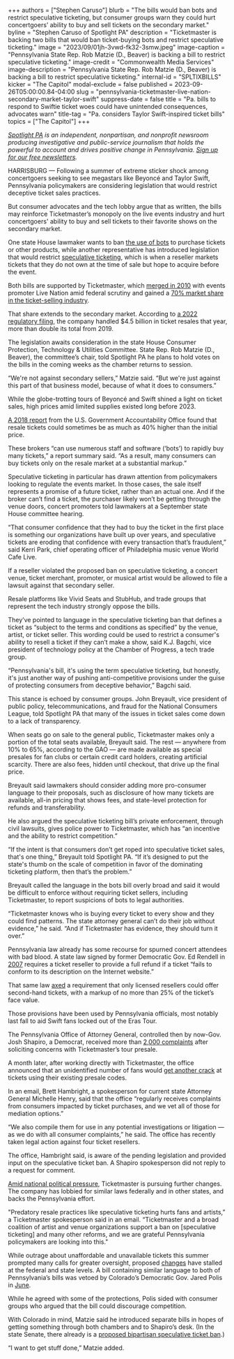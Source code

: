 +++
authors = ["Stephen Caruso"]
blurb = "The bills would ban bots and restrict speculative ticketing, but consumer groups warn they could hurt concertgoers’ ability to buy and sell tickets on the secondary market."
byline = "Stephen Caruso of Spotlight PA"
description = "Ticketmaster is backing two bills that would ban ticket-buying bots and restrict speculative ticketing."
image = "2023/09/01jh-3vwd-fk32-3smw.jpeg"
image-caption = "Pennsylvania State Rep. Rob Matzie (D., Beaver) is backing a bill to restrict speculative ticketing."
image-credit = "Commonwealth Media Services"
image-description = "Pennsylvania State Rep. Rob Matzie (D., Beaver) is backing a bill to restrict speculative ticketing."
internal-id = "SPLTIXBILLS"
kicker = "The Capitol"
modal-exclude = false
published = 2023-09-26T05:00:00.84-04:00
slug = "pennsylvania-ticketmaster-live-nation-secondary-market-taylor-swift"
suppress-date = false
title = "Pa. bills to respond to Swiftie ticket woes could have unintended consequences, advocates warn"
title-tag = "Pa. considers Taylor Swift-inspired ticket bills"
topics = ["The Capitol"]
+++

<a href="https://www.spotlightpa.org/"><em>Spotlight PA</em></a><em> is an independent, nonpartisan, and nonprofit newsroom producing investigative and public-service journalism that holds the powerful to account and drives positive change in Pennsylvania. </em><a href="https://www.spotlightpa.org/newsletters"><em>Sign up for our free newsletters</em></a><em>.</em>

HARRISBURG — Following a summer of extreme sticker shock among concertgoers seeking to see megastars like Beyoncé and Taylor Swift, Pennsylvania policymakers are considering legislation that would restrict deceptive ticket sales practices.

But consumer advocates and the tech lobby argue that as written, the bills may reinforce Ticketmaster’s monopoly on the live events industry and hurt concertgoers&#39; ability to buy and sell tickets to their favorite shows on the secondary market.

One state House lawmaker wants to ban <a href="https://www.legis.state.pa.us/cfdocs/billinfo/billinfo.cfm?syear=2023&amp;sind=0&amp;body=H&amp;type=B&amp;bn=1378">the use of bots</a> to purchase tickets or other products, while another representative has introduced legislation that would restrict <a href="https://www.legis.state.pa.us/cfdocs/billinfo/billinfo.cfm?syear=2023&amp;sind=0&amp;body=H&amp;type=B&amp;bn=1658">speculative ticketing</a>, which is when a reseller markets tickets that they do not own at the time of sale but hope to acquire before the event.

<script src="https://www.spotlightpa.org/embed.js" async></script><div data-spl-embed-version="1" data-spl-src="https://www.spotlightpa.org/embeds/newsletter/"></div>

Both bills are supported by Ticketmaster, which <a href="https://www.reuters.com/article/us-ticketmaster-livenation/live-nation-ticketmaster-merge-agree-to-u-s-terms-idUSTRE60O4E520100126">merged in 2010</a> with events promoter Live Nation amid federal scrutiny and gained a <a href="https://insights.som.yale.edu/insights/did-ticketmasters-market-dominance-fuel-the-chaos-for-swifties">70% market share in the ticket-selling industry</a>.

That share extends to the secondary market. According to <a href="https://investors.livenationentertainment.com/sec-filings/annual-reports/content/0001335258-23-000014/0001335258-23-000014.pdf">a 2022 regulatory filing</a>, the company handled $4.5 billion in ticket resales that year, more than double its total from 2019.

The legislation awaits consideration in the state House Consumer Protection, Technology &amp; Utilities Committee. State Rep. Rob Matzie (D., Beaver), the committee’s chair, told Spotlight PA he plans to hold votes on the bills in the coming weeks as the chamber returns to session.

“We&#39;re not against secondary sellers,” Matzie said. “But we&#39;re just against this part of that business model, because of what it does to consumers.”

While the globe-trotting tours of Beyoncé and Swift shined a light on ticket sales, high prices amid limited supplies existed long before 2023.

<a href="https://www.gao.gov/products/gao-18-347">A 2018 report</a> from the U.S. Government Accountability Office found that resale tickets could sometimes be as much as 40% higher than the initial price.

These brokers “can use numerous staff and software (‘bots’) to rapidly buy many tickets,” a report summary said. “As a result, many consumers can buy tickets only on the resale market at a substantial markup.”

Speculative ticketing in particular has drawn attention from policymakers looking to regulate the events market. In those cases, the sale itself represents a promise of a future ticket, rather than an actual one. And if the broker can’t find a ticket, the purchaser likely won’t be getting through the venue doors, concert promoters told lawmakers at a September state House committee hearing.

“That consumer confidence that they had to buy the ticket in the first place is something our organizations have built up over years, and speculative tickets are eroding that confidence with every transaction that’s fraudulent,” said Kerri Park, chief operating officer of Philadelphia music venue World Cafe Live.

If a reseller violated the proposed ban on speculative ticketing, a concert venue, ticket merchant, promoter, or musical artist would be allowed to file a lawsuit against that secondary seller.

Resale platforms like Vivid Seats and StubHub, and trade groups that represent the tech industry strongly oppose the bills.

They’ve pointed to language in the speculative ticketing ban that defines a ticket as “subject to the terms and conditions as specified” by the venue, artist, or ticket seller. This wording could be used to restrict a consumer&#39;s ability to resell a ticket if they can’t make a show, said K.J. Bagchi, vice president of technology policy at the Chamber of Progress, a tech trade group.

“Pennsylvania&#39;s bill, it&#39;s using the term speculative ticketing, but honestly, it&#39;s just another way of pushing anti-competitive provisions under the guise of protecting consumers from deceptive behavior,” Bagchi said.

This stance is echoed by consumer groups. John Breyault, vice president of public policy, telecommunications, and fraud for the National Consumers League, told Spotlight PA that many of the issues in ticket sales come down to a lack of transparency.

When seats go on sale to the general public, Ticketmaster makes only a portion of the total seats available, Breyault said. The rest — anywhere from 10% to 65%, according to the GAO — are made available as special presales for fan clubs or certain credit card holders, creating artificial scarcity. There are also fees, hidden until checkout, that drive up the final price.

Breyault said lawmakers should consider adding more pro-consumer language to their proposals, such as disclosure of how many tickets are available, all-in pricing that shows fees, and state-level protection for refunds and transferability.

He also argued the speculative ticketing bill’s private enforcement, through civil lawsuits, gives police power to Ticketmaster, which has “an incentive and the ability to restrict competition.”

“If the intent is that consumers don’t get roped into speculative ticket sales, that&#39;s one thing,” Breyault told Spotlight PA. “If it’s designed to put the state&#39;s thumb on the scale of competition in favor of the dominating ticketing platform, then that’s the problem.”

Breyault called the language in the bots bill overly broad and said it would be difficult to enforce without requiring ticket sellers, including Ticketmaster, to report suspicions of bots to legal authorities.

“Ticketmaster knows who is buying every ticket to every show and they could find patterns. The state attorney general can’t do their job without evidence,” he said. “And if Ticketmaster has evidence, they should turn it over.”

Pennsylvania law already has some recourse for spurned concert attendees with bad blood. A state law signed by former Democratic Gov. Ed Rendell in <a href="https://www.legis.state.pa.us/cfdocs/billinfo/billinfo.cfm?syear=2007&amp;sind=0&amp;body=S&amp;type=B&amp;bn=86">2007</a> requires a ticket reseller to provide a full refund if a ticket “fails to conform to its description on the Internet website.”

That same law <a href="https://www.ticketnews.com/2007/07/pennsylvania-governor-signs-law-allowing-ticket-resale/">axed</a> a requirement that only licensed resellers could offer second-hand tickets, with a markup of no more than 25% of the ticket’s face value.

Those provisions have been used by Pennsylvania officials, most notably last fall to aid Swift fans locked out of the Eras Tour.

The Pennsylvania Office of Attorney General, controlled then by now-Gov. Josh Shapiro, a Democrat, received more than <a href="https://www.inquirer.com/entertainment/music/taylor-swift-eras-attorney-general-josh-shapiro-ticketmaster-complaints-20221121.html">2,000 complaints</a> after soliciting concerns with Ticketmaster’s tour presale.

A month later, after working directly with Ticketmaster, the office announced that an unidentified number of fans would <a href="https://www.abc27.com/news/entertainment/ag-shapiro-announces-new-opportunities-for-taylor-swift-tickets/">get another crack</a> at tickets using their existing presale codes.

In an email, Brett Hambright, a spokesperson for current state Attorney General Michelle Henry, said that the office “regularly receives complaints from consumers impacted by ticket purchases, and we vet all of those for mediation options.”

“We also compile them for use in any potential investigations or litigation — as we do with all consumer complaints,” he said. The office has recently taken legal action against four ticket resellers.

The office, Hambright said, is aware of the pending legislation and provided input on the speculative ticket ban. A Shapiro spokesperson did not reply to a request for comment.

<a href="https://www.cnn.com/2023/01/24/tech/ticketmaster-hearing-taylor-swift/index.html#:~:text=Ticketmaster%2C%20he%20said%2C%20was%20%E2%80%9C,experience%20that%20we%20deeply%20regret.%E2%80%9D">Amid national political pressure</a>, Ticketmaster is pursuing further changes. The company has lobbied for similar laws federally and in other states, and backs the Pennsylvania effort.

&#34;Predatory resale practices like speculative ticketing hurts fans and artists,” a Ticketmaster spokesperson said in an email. “Ticketmaster and a broad coalition of artist and venue organizations support a ban on \[speculative ticketing\] and many other reforms, and we are grateful Pennsylvania policymakers are looking into this.&#34;

<script src="https://www.spotlightpa.org/embed.js" async></script><div data-spl-embed-version="1" data-spl-src="https://www.spotlightpa.org/embeds/donate/"></div>

While outrage about unaffordable and unavailable tickets this summer prompted many calls for greater oversight, proposed <a href="https://apnews.com/article/american-concert-ticket-sale-reforms-taylor-swift-a5ddb8282a2c72f6dedafc8139c75921">changes</a> have stalled at the federal and state levels. A bill containing similar language to both of Pennsylvania’s bills was vetoed by Colorado’s Democratic Gov. Jared Polis in <a href="https://drive.google.com/file/d/1y1saLSg0xKpn47feQXIcCKXAOOh6f04I/view">June</a>.

While he agreed with some of the protections, Polis sided with consumer groups who argued that the bill could discourage competition.

With Colorado in mind, Matzie said he introduced separate bills in hopes of getting something through both chambers and to Shapiro’s desk. (In the state Senate, there already is a <a href="https://www.legis.state.pa.us/cfdocs/Legis/CSM/showMemoPublic.cfm?chamber=S&amp;SPick=20230&amp;cosponId=41372">proposed bipartisan speculative ticket ban</a>.)

“I want to get stuff done,” Matzie added.

